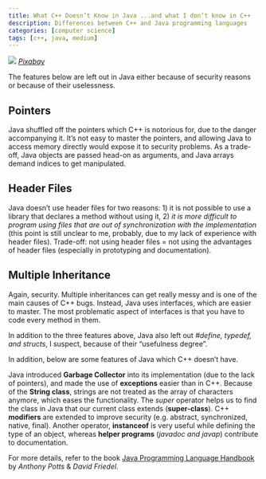 ```yaml
---
title: What C++ Doesn’t Know in Java ...and what I don’t know in C++
description: Differences between C++ and Java programming languages
categories: [computer science]
tags: [c++, java, medium]
---
```


![](https://cdn-images-1.medium.com/max/800/0*tdf5OzGzWhoZr7p5.png)
_[Pixabay](https://pixabay.com/photos/coffee-coffee-beans-cup-coffee-cup-171653/)_

The features below are left out in Java either because of security reasons or because of their uselessness.

## Pointers

Java shuffled off the pointers which C++ is notorious for, due to the danger accompanying it. It’s not easy to master the pointers, and allowing Java to access memory directly would expose it to security problems. As a trade-off, Java objects are passed head-on as arguments, and Java arrays demand indices to get manipulated.

## Header Files

Java doesn’t use header files for two reasons: 1) it is not possible to use a library that declares a method without using it, 2) _it is more difficult to program using files that are out of synchronization with the implementation_ (this point is still unclear to me, probably, due to my lack of experience with header files). Trade-off: not using header files = not using the advantages of header files (especially in prototyping and documentation).

## Multiple Inheritance

Again, security. Multiple inheritances can get really messy and is one of the main causes of C++ bugs. Instead, Java uses interfaces, which are easier to master. The most problematic aspect of interfaces is that you have to code every method in them.

In addition to the three features above, Java also left out _#define, typedef, and structs_, I suspect, because of their “usefulness degree”.

In addition, below are some features of Java which C++ doesn’t have.

Java introduced **Garbage Collector** into its implementation (due to the lack of pointers), and made the use of **exceptions** easier than in C++. Because of the **String class**, strings are not treated as the array of characters anymore, which eases the functionality. The _super_ operator helps us to find the class in Java that our current class extends (**super-class**). C++ **modifiers** are extended to improve security (e.g. abstract, synchronized, native, final). Another operator, **instanceof** is very useful while defining the type of an object, whereas **helper programs** (_javadoc and javap_) contribute to documentation.

For more details, refer to the book [Java Programming Language Handbook](https://www.amazon.com/Java-Programming-Language-Handbook-Conquering/dp/1883577772) by _Anthony Potts_ & _David Friedel_.